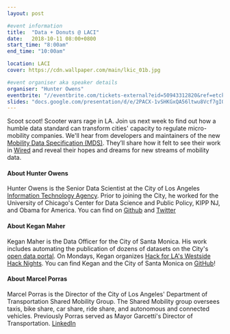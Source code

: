 ```yaml
---
layout: post

#event information
title:  "Data + Donuts @ LACI"
date:   2018-10-11 08:00+0800
start_time: "8:00am"
end_time: "10:00am"

location: LACI
cover: https://cdn.wallpaper.com/main/lkic_01b.jpg

#event organiser aka speaker details
organiser: "Hunter Owens"
eventbrite: "//eventbrite.com/tickets-external?eid=50943312820&ref=etckt"
slides: "docs.google.com/presentation/d/e/2PACX-1vSHKGxQA56ltwu8Vcf7gIQp-b1eMjIMSj4otMS6w2SDRpojCtOGFSFsfUuiIt3CcAb_Haub9tK8ob7e/embed?start=false&loop=false&delayms=3000"
---
```


Scoot scoot! Scooter wars rage in LA. Join us next week to find out how a humble data standard can transform cities' capacity to regulate micro-mobility companies. We'll hear from developers and maintainers of the new [Mobility Data Specification (MDS)](https://github.com/CityOfLosAngeles/mobility-data-specification). They’ll share how it felt to see their work in [Wired](https://www.wired.com/story/cities-scooter-data-remix-uber-lyft/) and reveal their hopes and dreams for new streams of mobility data.

#### About Hunter Owens

Hunter Owens is the Senior Data Scientist at the City of Los Angeles [Information Technology Agency](http://ita.lacity.org/). Prior to joining the City, he worked for the University of Chicago's Center for Data Science and Public Policy, KIPP NJ, and Obama for America. You can find on [Github](http://github.com/hunterowens) and [Twitter](https://twitter.com/hunter_owens) 


#### About Kegan Maher

Kegan Maher is the Data Officer for the City of Santa Monica. His work includes automating the publication of dozens of datasets on the City's [open data portal](https://data.smgov.net/). On Mondays, Kegan organizes [Hack for LA's Westside Hack Nights](https://www.hackforla.org/). You can find Kegan and the City of Santa Monica on [GitHub](https://github.com/CityofSantaMonica)!

#### About Marcel Porras

Marcel Porras is the Director of the City of Los Angeles' Department of Transportation Shared Mobility Group. The Shared Mobility group oversees taxis, bike share, car share, ride share, and autonomous and connected vehicles. Previously Porras served as Mayor Garcetti's Director of Transportation. [LinkedIn](https://www.linkedin.com/in/marcel-porras-8363765/)